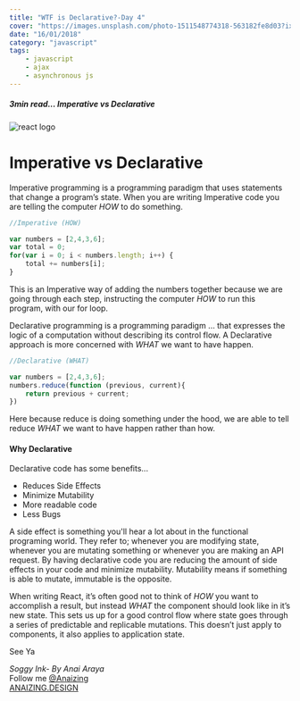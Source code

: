 ```yaml
---
title: "WTF is Declarative?-Day 4"
cover: "https://images.unsplash.com/photo-1511548774318-563182fe8d03?ixlib=rb-0.3.5&ixid=eyJhcHBfaWQiOjEyMDd9&s=226688553251c9261fa28de062b96b40&auto=format&fit=crop&w=750&q=80"
date: "16/01/2018"
category: "javascript"
tags:
    - javascript
    - ajax
    - asynchronous js
---
```

##### 3min read... Imperative vs Declarative


![react logo](https://cdn-images-1.medium.com/max/675/1*oi8WLwC2u0EEI1j9uKmwWg.png)

# Imperative vs Declarative

Imperative programming is a programming paradigm that uses statements that change a program’s state.
When you are writing Imperative code you are telling the computer _HOW_ to do something.

```js
//Imperative (HOW)

var numbers = [2,4,3,6];
var total = 0;
for(var i = 0; i < numbers.length; i++) {
    total += numbers[i];
}
```

This is an Imperative way of adding the numbers together because we are going through each step, instructing the computer _HOW_ to run this program, with our for loop.

Declarative programming is a programming paradigm … that expresses the logic of a computation without describing its control flow.
A Declarative approach is more concerned with _WHAT_ we want to have happen.

```js
//Declarative (WHAT)

var numbers = [2,4,3,6];
numbers.reduce(function (previous, current){
    return previous + current;
})
```

Here because reduce is doing something under the hood, we are able to tell reduce _WHAT_ we want to have happen rather than how.

#### Why Declarative
Declarative code has some benefits...

* Reduces Side Effects
* Minimize Mutability
* More readable code
* Less Bugs

A side effect is something you'll hear a lot about in the functional programing world. They refer to; whenever you are modifying state, whenever you are mutating something or whenever you are making an API request. By having declarative code you are reducing the amount of side effects in your code and minimize mutability.
Mutability means if something is able to mutate, immutable is the opposite.

When writing React, it’s often good not to think of _HOW_ you want to accomplish a result, but instead _WHAT_ the component should look like in it’s new state. This sets us up for a good control flow where state goes through a series of predictable and replicable mutations. This doesn’t just apply to components, it also applies to application state.

See Ya

_Soggy Ink- By Anai Araya_<br>
Follow me [@Anaizing](https://twitter.com/Anaizing) <br>
[ANAIZING.DESIGN](https://anaizing.design/)
